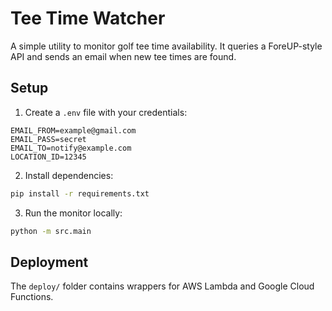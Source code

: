 # Tee Time Watcher

A simple utility to monitor golf tee time availability. It queries a ForeUP-style API and sends an email when new tee times are found.

## Setup

1. Create a `.env` file with your credentials:

```
EMAIL_FROM=example@gmail.com
EMAIL_PASS=secret
EMAIL_TO=notify@example.com
LOCATION_ID=12345
```

2. Install dependencies:

```bash
pip install -r requirements.txt
```

3. Run the monitor locally:

```bash
python -m src.main
```

## Deployment

The `deploy/` folder contains wrappers for AWS Lambda and Google Cloud Functions.
